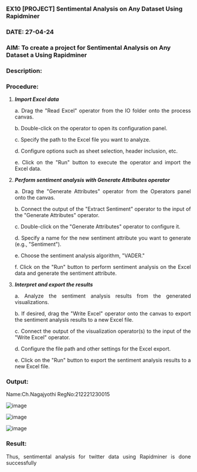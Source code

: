 ### EX10 [PROJECT] Sentimental Analysis on Any Dataset Using Rapidminer
### DATE: 27-04-24
### AIM: To create a project for Sentimental Analysis on Any Dataset a Using Rapidminer
### Description: 
<div align = "justify">

### Procedure:
1) ***Import Excel data***
    <p>a. Drag the "Read Excel" operator from the IO folder onto the process canvas.
    <p>b. Double-click on the operator to open its configuration panel.
    <p>c. Specify the path to the Excel file you want to analyze.
    <p>d. Configure options such as sheet selection, header inclusion, etc.
    <p>e. Click on the "Run" button to execute the operator and import the Excel data.
2) ***Perform sentiment analysis with Generate Attributes operator***
    <p>a. Drag the "Generate Attributes" operator from the Operators panel onto the canvas.
    <p>b. Connect the output of the "Extract Sentiment" operator to the input of the "Generate Attributes" operator.
    <p>c. Double-click on the "Generate Attributes" operator to configure it.
    <p>d. Specify a name for the new sentiment attribute you want to generate (e.g., "Sentiment").
    <p>e. Choose the sentiment analysis algorithm, "VADER."
    <p>f. Click on the "Run" button to perform sentiment analysis on the Excel data and generate the sentiment attribute.
3) ***Interpret and export the results***
    <p>a. Analyze the sentiment analysis results from the generated visualizations.
    <p>b. If desired, drag the "Write Excel" operator onto the canvas to export the sentiment analysis results to a new Excel file.
    <p>c. Connect the output of the visualization operator(s) to the input of the "Write Excel" operator.
    <p>d. Configure the file path and other settings for the Excel export.
    <p>e. Click on the "Run" button to export the sentiment analysis results to a new Excel file.

### Output:

Name:Ch.Nagajyothi RegNo:212221230015

![image](https://github.com/Nagajyothichinta/WDM_EXP10/assets/94191344/cea67abb-c8c2-4dd8-930f-932cf3bbab88)

![image](https://github.com/Nagajyothichinta/WDM_EXP10/assets/94191344/78e86778-2709-48f9-99d6-4cb61d7e266b)

![image](https://github.com/Nagajyothichinta/WDM_EXP10/assets/94191344/8decaf46-4703-4feb-8969-d1d6e65c629c)


### Result:
Thus, sentimental analysis for twitter data using Rapidminer is done successfully

